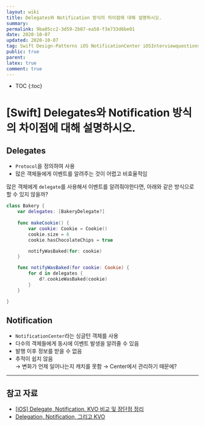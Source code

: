 ```yaml
---
layout: wiki
title: Delegates와 Notification 방식의 차이점에 대해 설명하시오.
summary: 
permalink: 9ba05cc2-3d59-2b87-ea58-f3e733d6be01
date: 2020-10-07
updated: 2020-10-07
tag: Swift Design-Patterns iOS NotificationCenter iOSInterviewquestions  
public: true
parent: 
latex: true
comment: true
---
```


* TOC
{:toc}

# \[Swift] Delegates와 Notification 방식의 차이점에 대해 설명하시오.

## Delegates

- `Protocol`을 정의하여 사용
- 많은 객체들에게 이벤트를 알려주는 것이 어렵고 비효율적임

많은 객체에게 `delegate`를 사용해서 이벤트를 알려줘야한다면, 아래와 같은 방식으로 할 수 있지 않을까?

```swift
class Bakery {
	var delegates: [BakeryDelegate?]
	
	func makeCookie() {
		var cookie: Cookie = Cookie()
		cookie.size = 6
		cookie.hasChocolateChips = true

		notifyWasBaked(for: cookie)
	}

	func notifyWasBaked(for cookie: Cookie) {
		for d in delegates {
			d?.cookieWasBaked(cookie)
		}
	}

}
```

## Notification

- `NotificationCenter`라는 싱글턴 객체를 사용
- 다수의 객체들에게 동시에 이벤트 발생을 알려줄 수 있음
- 발행 이후 정보를 받을 수 없음
- 추적이 쉽지 않음  
→ 변화가 언제 일어나는지 캐치를 못함 
→ Center에서 관리하기 때문에?

---

## 참고 자료

- [[iOS] Delegate, Notification, KVO 비교 및 장단점 정리](https://you9010.tistory.com/275)
- [Delegation, Notification, 그리고 KVO](https://medium.com/@Alpaca_iOSStudy/delegation-notification-그리고-kvo-82de909bd29)

